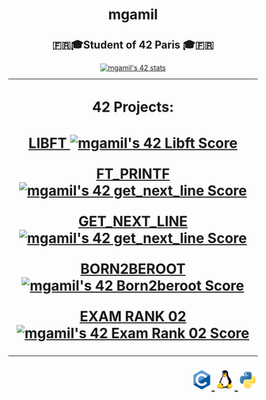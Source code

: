 <h1 align="center"><strong>mgamil</strong></h1>
<h2 align="center">🇫🇷🎓Student of 42 Paris 🎓🇫🇷</h2>

<p align="center"> <a href="https://profile.intra.42.fr/users/mgamil"><img src="https://badge42.vercel.app/api/v2/clabsaoey00110fjkilpbo5ke/stats?cursusId=21&coalitionId=48" alt="mgamil's 42 stats" /></a></p>
<hr>
<h1 align="center">42 Projects:</h1>
<h1 align="center">
<a href="https://github.com/mohazerro/libft">LIBFT  <img src="https://badge42.vercel.app/api/v2/clabsaoey00110fjkilpbo5ke/project/2868913" alt="mgamil's 42 Libft Score" /></a>

<a href="https://github.com/mohazerro/ft_printf">FT_PRINTF  <img src="https://badge42.vercel.app/api/v2/clabsaoey00110fjkilpbo5ke/project/2871848" alt="mgamil's 42 get_next_line Score" /></a>
</p>

<a href="https://github.com/mohazerro/get_next_line">GET_NEXT_LINE  <img src="https://badge42.vercel.app/api/v2/clabsaoey00110fjkilpbo5ke/project/2871848" alt="mgamil's 42 get_next_line Score" /></a>

<a href="https://github.com/mohazerro/born2beroot">BORN2BEROOT  <img src="https://badge42.vercel.app/api/v2/clabsaoey00110fjkilpbo5ke/project/2871849" alt="mgamil's 42 Born2beroot Score" /></a>

<a href="https://github.com/mohazerro/">EXAM RANK 02  <img src="https://badge42.vercel.app/api/v2/clabsaoey00110fjkilpbo5ke/project/2881389" alt="mgamil's 42 Exam Rank 02 Score" /></a>

<hr>
<p align="right"> <a href="https://www.cprogramming.com/" target="_blank" rel="noreferrer"> <img src="https://raw.githubusercontent.com/devicons/devicon/master/icons/c/c-original.svg" alt="c" width="40" height="40"/> </a> <a href="https://www.linux.org/" target="_blank" rel="noreferrer"> <img src="https://raw.githubusercontent.com/devicons/devicon/master/icons/linux/linux-original.svg" alt="linux" width="40" height="40"/> </a> <a href="https://www.python.org" target="_blank" rel="noreferrer"> <img src="https://raw.githubusercontent.com/devicons/devicon/master/icons/python/python-original.svg" alt="python" width="40" height="40"/> </a> </p>



